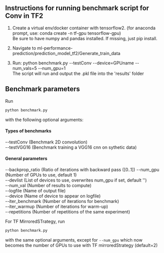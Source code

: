 ## Instructions for running benchmark script for Conv in TF2

1. Create a virtual env/docker container with tensorflow2. (for anaconda prompt, use: conda create -n tf-gpu tensorflow-gpu)  
Be sure to have numpy and pandas installed. If missing, just pip install.

2. Navigate to ml-performance-prediction/prediction_model_tf2/Generate_train_data

3. Run: python benchmark.py --testConv --device=GPUname --num_vals=5 --num_gpu=1  
The script will run and output the .pkl file into the 'results' folder

## Benchmark parameters

Run
```bash
python benchmark.py
```
with the following optional arguments:

#### Types of benchmarks
--testConv (Benchmark 2D convolution)<br/>
--testVGG16 (Benchmark training a VGG16 cnn on sythetic data)<br/>

#### General parameters
--backprop_ratio (Ratio of iterations with backward pass ([0..1])
--num_gpu (Number of GPUs to use, default 1)<br/>
--devlist (List of devices to use, overwrites num_gpu if set, default '')<br/>
--num_val (Number of results to compute)  
--logfile (Name of output file)  
--device (Name of device to appear on logfile)  
--iter_benchmark (Number of iterations for benchmark)  
--iter_warmup (Number of iterations for warm-up)  
--repetitions (Number of repetitions of the same experiment)  

For TF MirroredSTrategy, run
```bash
python benchmark.py
```
with the same optional arguments, except for  ```--num_gpu``` which now becomes the number of GPUs to use with TF mirroredStrategy (default=2)